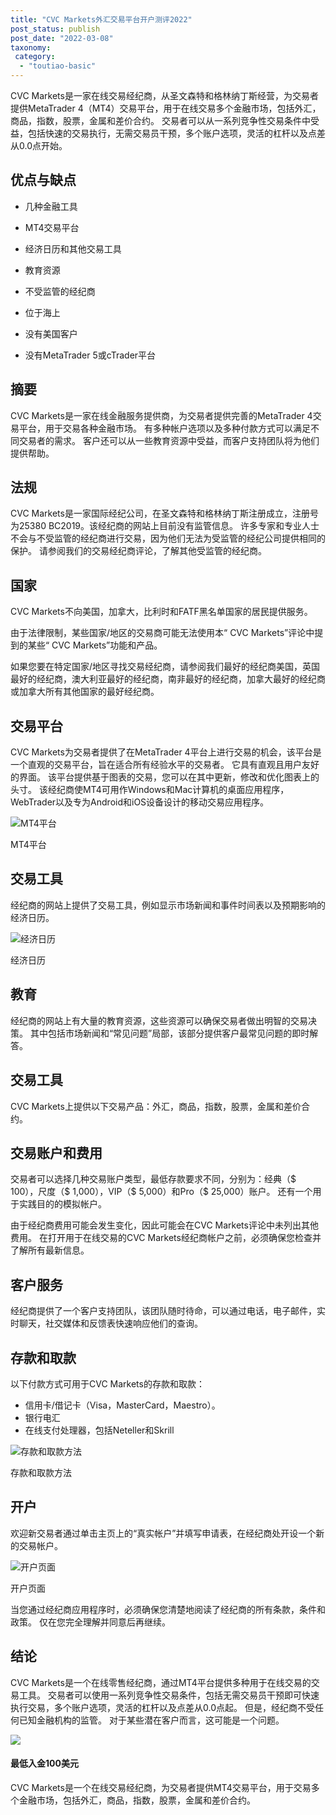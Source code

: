 ```yaml
---
title: "CVC Markets外汇交易平台开户测评2022"
post_status: publish
post_date: "2022-03-08"
taxonomy:
 category: 
  - "toutiao-basic"
---
```


CVC Markets是一家在线交易经纪商，从圣文森特和格林纳丁斯经营，为交易者提供MetaTrader 4（MT4）交易平台，用于在线交易多个金融市场，包括外汇，商品，指数，股票，金属和差价合约。 交易者可以从一系列竞争性交易条件中受益，包括快速的交易执行，无需交易员干预，多个账户选项，灵活的杠杆以及点差从0.0点开始。

## 优点与缺点

- 几种金融工具
    
- MT4交易平台
    
- 经济日历和其他交易工具
    
- 教育资源
    
- 不受监管的经纪商
    
- 位于海上
    
- 没有美国客户
    
- 没有MetaTrader 5或cTrader平台
    

## 摘要

CVC Markets是一家在线金融服务提供商，为交易者提供完善的MetaTrader 4交易平台，用于交易各种金融市场。 有多种帐户选项以及多种付款方式可以满足不同交易者的需求。 客户还可以从一些教育资源中受益，而客户支持团队将为他们提供帮助。

## 法规

CVC Markets是一家国际经纪公司，在圣文森特和格林纳丁斯注册成立，注册号为25380 BC2019。该经纪商的网站上目前没有监管信息。 许多专家和专业人士不会与不受监管的经纪商进行交易，因为他们无法为受监管的经纪公司提供相同的保护。 请参阅我们的交易经纪商评论，了解其他受监管的经纪商。

## 国家

CVC Markets不向美国，加拿大，比利时和FATF黑名单国家的居民提供服务。

由于法律限制，某些国家/地区的交易商可能无法使用本“ CVC Markets”评论中提到的某些“ CVC Markets”功能和产品。

如果您要在特定国家/地区寻找交易经纪商，请参阅我们最好的经纪商美国，英国最好的经纪商，澳大利亚最好的经纪商，南非最好的经纪商，加拿大最好的经纪商或加拿大所有其他国家的最好经纪商。

## 交易平台

CVC Markets为交易者提供了在MetaTrader 4平台上进行交易的机会，该平台是一个直观的交易平台，旨在适合所有经验水平的交易者。 它具有直观且用户友好的界面。 该平台提供基于图表的交易，您可以在其中更新，修改和优化图表上的头寸。 该经纪商使MT4可用作Windows和Mac计算机的桌面应用程序，WebTrader以及专为Android和iOS设备设计的移动交易应用程序。

![MT4平台](https://cdn.fendou.la/funstoutiao/2020/11/CVC-Markets-Review-MT4-Platform.gif "MT4平台")

MT4平台

## 交易工具

经纪商的网站上提供了交易工具，例如显示市场新闻和事件时间表以及预期影响的经济日历。

![经济日历](https://cdn.fendou.la/funstoutiao/2020/11/CVC-Markets-Review-Economic-Calendar.jpg "经济日历")

经济日历

## 教育

经纪商的网站上有大量的教育资源，这些资源可以确保交易者做出明智的交易决策。 其中包括市场新闻和“常见问题”局部，该部分提供客户最常见问题的即时解答。

## 交易工具

CVC Markets上提供以下交易产品：外汇，商品，指数，股票，金属和差价合约。

## 交易账户和费用

交易者可以选择几种交易账户类型，最低存款要求不同，分别为：经典（$ 100），尺度（$ 1,000），VIP（$ 5,000）和Pro（$ 25,000）账户。 还有一个用于实践目的的模拟帐户。

由于经纪商费用可能会发生变化，因此可能会在CVC Markets评论中未列出其他费用。 在打开用于在线交易的CVC Markets经纪商帐户之前，必须确保您检查并了解所有最新信息。

## 客户服务

经纪商提供了一个客户支持团队，该团队随时待命，可以通过电话，电子邮件，实时聊天，社交媒体和反馈表快速响应他们的查询。

## 存款和取款

以下付款方式可用于CVC Markets的存款和取款：

- 信用卡/借记卡（Visa，MasterCard，Maestro）。
- 银行电汇
- 在线支付处理器，包括Neteller和Skrill

![存款和取款方法](https://cdn.fendou.la/funstoutiao/2020/11/CVC-Markets-Review-Deposit-and-Withdrawal-Methods--1024x185.jpg "存款和取款方法")

存款和取款方法

## 开户

欢迎新交易者通过单击主页上的“真实帐户”并填写申请表，在经纪商处开设一个新的交易帐户。

![开户页面](https://cdn.fendou.la/funstoutiao/2020/11/CVC-Markets-Review-Account-Opening-Page-325x1024.jpg "开户页面")

开户页面

当您通过经纪商应用程序时，必须确保您清楚地阅读了经纪商的所有条款，条件和政策。 仅在您完全理解并同意后再继续。

## 结论

CVC Markets是一个在线零售经纪商，通过MT4平台提供多种用于在线交易的交易工具。 交易者可以使用一系列竞争性交易条件，包括无需交易员干预即可快速执行交易，多个账户选项，灵活的杠杆以及点差从0.0点起。 但是，经纪商不受任何已知金融机构的监管。 对于某些潜在客户而言，这可能是一个问题。

![](https://cdn.fendou.la/funstoutiao/2020/11/CVC-Markets-Logo.png)

#### 最低入金100美元

CVC Markets是一个在线交易经纪商，为交易者提供MT4交易平台，用于交易多个金融市场，包括外汇，商品，指数，股票，金属和差价合约。
